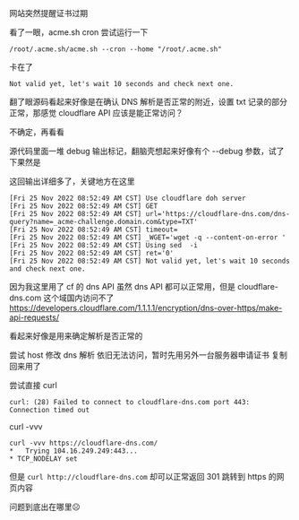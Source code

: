 网站突然提醒证书过期

看了一眼，acme.sh cron 
尝试运行一下
```
/root/.acme.sh/acme.sh --cron --home "/root/.acme.sh"
```
卡在了
```
Not valid yet, let's wait 10 seconds and check next one.
```
翻了眼源码看起来好像是在确认 DNS 解析是否正常的附近，设置 txt 记录的部分正常，那感觉 cloudflare API 应该是能正常访问？

不确定，再看看

源代码里面一堆 debug 输出标记，翻脑壳想起来好像有个 --debug 参数，试了下果然是

这回输出详细多了，关键地方在这里
```
[Fri 25 Nov 2022 08:52:49 AM CST] Use cloudflare doh server
[Fri 25 Nov 2022 08:52:49 AM CST] GET
[Fri 25 Nov 2022 08:52:49 AM CST] url='https://cloudflare-dns.com/dns-query?name=_acme-challenge.domain.com&type=TXT'
[Fri 25 Nov 2022 08:52:49 AM CST] timeout=
[Fri 25 Nov 2022 08:52:49 AM CST] _WGET='wget -q --content-on-error '
[Fri 25 Nov 2022 08:52:49 AM CST] Using sed  -i
[Fri 25 Nov 2022 08:52:49 AM CST] ret='0'
[Fri 25 Nov 2022 08:52:49 AM CST] Not valid yet, let's wait 10 seconds and check next one.
```
因为我这里用了 cf 的 dns API
虽然 dns API 都可以正常用，但是 
cloudflare-dns.com 这个域国内访问不了
https://developers.cloudflare.com/1.1.1.1/encryption/dns-over-https/make-api-requests/

看起来好像是用来确定解析是否正常的

尝试 host 修改 dns 解析
依旧无法访问，暂时先用另外一台服务器申请证书 复制回来用了

尝试直接 curl
```
curl: (28) Failed to connect to cloudflare-dns.com port 443: Connection timed out
```

curl -vvv
```
curl -vvv https://cloudflare-dns.com/
*   Trying 104.16.249.249:443...
* TCP_NODELAY set
```

但是 `curl http://cloudflare-dns.com`
却可以正常返回 301 跳转到 https 的网页内容

问题到底出在哪里☹️

